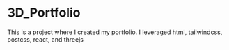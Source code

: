 # 3D_Portfolio
This is a project where I created my portfolio. I leveraged html, tailwindcss, postcss, react, and threejs 
